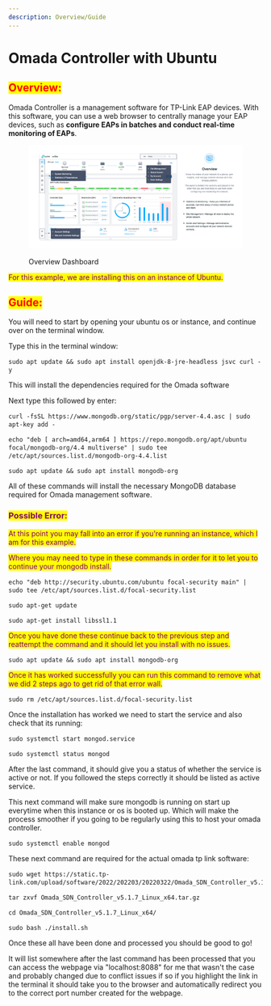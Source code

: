 ```yaml
---
description: Overview/Guide
---
```


# Omada Controller with Ubuntu

## <mark style="color:red;">Overview:</mark>

Omada Controller is a management software for TP-Link EAP devices. With this software, you can use a web browser to centrally manage your EAP devices, such as **configure EAPs in batches and conduct real-time monitoring of EAPs**.

<figure><img src=".gitbook/assets/image.png" alt=""><figcaption><p>Overview Dashboard</p></figcaption></figure>

<mark style="color:purple;">For this example, we are installing this on an instance of Ubuntu.</mark>

## <mark style="color:red;">Guide:</mark>

You will need to start by opening your ubuntu os or instance, and continue over on the terminal window.

Type this in the terminal window:&#x20;

```
sudo apt update && sudo apt install openjdk-8-jre-headless jsvc curl -y
```

This will install the dependencies required for the Omada software

Next type this followed by enter:

```
curl -fsSL https://www.mongodb.org/static/pgp/server-4.4.asc | sudo apt-key add -
```

```
echo "deb [ arch=amd64,arm64 ] https://repo.mongodb.org/apt/ubuntu focal/mongodb-org/4.4 multiverse" | sudo tee /etc/apt/sources.list.d/mongodb-org-4.4.list
```

```
sudo apt update && sudo apt install mongodb-org
```

All of these commands will install the necessary MongoDB database required for Omada management software.

### <mark style="color:purple;">Possible Error:</mark>

<mark style="color:purple;">At this point you may fall into an error if you're running an instance, which I am for this example.</mark>

<mark style="color:purple;">Where you may need to type in these commands in order for it to let you to continue your mongodb install.</mark>

```
echo "deb http://security.ubuntu.com/ubuntu focal-security main" | sudo tee /etc/apt/sources.list.d/focal-security.list
```

```
sudo apt-get update
```

```
sudo apt-get install libssl1.1
```

<mark style="color:purple;">Once you have done these continue back to the previous step and reattempt the command and it should let you install with no issues.</mark>

```
sudo apt update && sudo apt install mongodb-org
```

<mark style="color:purple;">Once it has worked successfully you can run this command to remove what we did 2 steps ago to get rid of that error wall.</mark>

```
sudo rm /etc/apt/sources.list.d/focal-security.list
```

Once the installation has worked we need to start the service and also check that its running:

```
sudo systemctl start mongod.service
```

```
sudo systemctl status mongod
```

After the last command, it should give you a status of whether the service is active or not. If you followed the steps correctly it should be listed as active service.

This next command will make sure mongodb is running on start up everytime when this instance or os is booted up. Which will make the process smoother if you going to be regularly using this to host your omada controller.

```
sudo systemctl enable mongod
```

These next command are required for the actual omada tp link software:

```
sudo wget https://static.tp-link.com/upload/software/2022/202203/20220322/Omada_SDN_Controller_v5.1.7_Linux_x64.tar.gz
```

```
tar zxvf Omada_SDN_Controller_v5.1.7_Linux_x64.tar.gz
```

```
cd Omada_SDN_Controller_v5.1.7_Linux_x64/
```

```
sudo bash ./install.sh
```

Once these all have been done and processed you should be good to go!

It will list somewhere after the last command has been processed that you can access the webpage via "localhost:8088" for me that wasn't the case and probably changed due to conflict issues if so if you highlight the link in the terminal it should take you to the browser and automatically redirect you to the correct port number created for the webpage.

